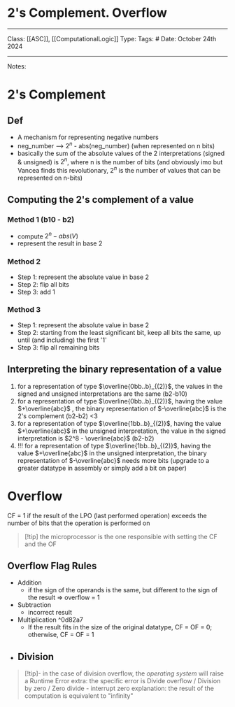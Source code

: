 # 2's Complement. Overflow
___
Class: [[ASC]], [[ComputationalLogic]]
Type: 
Tags: # 
Date: October 24th 2024
___
Notes:
# 2's Complement
## Def
- A mechanism for representing negative numbers 
- neg_number --> $2^n$ - abs(neg_number) (when represented on n bits)
- basically the sum of the absolute values of the 2 interpretations (signed & unsigned) is $2^n$, where n is the number of bits (and obviously imo but Vancea finds this revolutionary, $2^n$ is the number of values that can be represented on n-bits)
## Computing the 2's complement of a value
### Method 1 (b10 - b2)
- compute $2^n - abs(V)$
- represent the result in base 2
### Method 2 
- Step 1: represent the absolute value in base 2
- Step 2: flip all bits 
- Step 3: add 1
### Method 3
- Step 1: represent the absolute value in base 2
- Step 2: starting from the least significant bit, keep all bits the same, up until (and including) the first '1' 
- Step 3: flip all remaining bits 
## Interpreting the binary representation of a value
1. for a representation of type $\overline{0bb..b}_{(2)}$, the values in the signed and unsigned interpretations are the same (b2-b10)
2. for a representation of type $\overline{0bb..b}_{(2)}$, having the value $+\overline{abc}$ , the binary representation of $-\overline{abc}$ is the 2's complement (b2-b2)       <3
3. for a representation of type $\overline{1bb..b}_{(2)}$, having the value $+\overline{abc}$  in the unsigned interpretation, the value in the signed interpretation is $2^8 - \overline{abc}$ (b2-b2)
4. !!! for a representation of type $\overline{1bb..b}_{(2)}$, having the value $+\overline{abc}$  in the unsigned interpretation, the binary representation of  $-\overline{abc}$  needs more bits (upgrade to a greater datatype in assembly or simply add a bit on paper)

# Overflow
CF = 1 if the result of the LPO (last performed operation) exceeds the number of bits that the operation is performed on
>[!tip] the microprocessor is the one responsible with setting the CF and the OF 

## Overflow Flag Rules
- Addition
	- if the sign of the operands is the same, but different to the sign of the result => overflow = 1
- Subtraction 
	- incorrect result 
- Multiplication ^0d82a7
	- If the result fits in the size of the original datatype, CF = OF = 0; otherwise, CF = OF = 1
- Division
	- 
>[!tip]- in the case of division overflow, the *operating system* will raise a Runtime Error 
>extra: the specific error is Divide overflow / Division by zero / Zero divide - interrupt zero
>explanation: the result of the computation is equivalent to "infinity"



